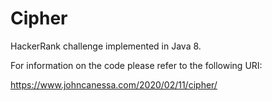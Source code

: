 # Cipher
HackerRank challenge implemented in Java 8.

For information on the code please refer to the following URI:

https://www.johncanessa.com/2020/02/11/cipher/
